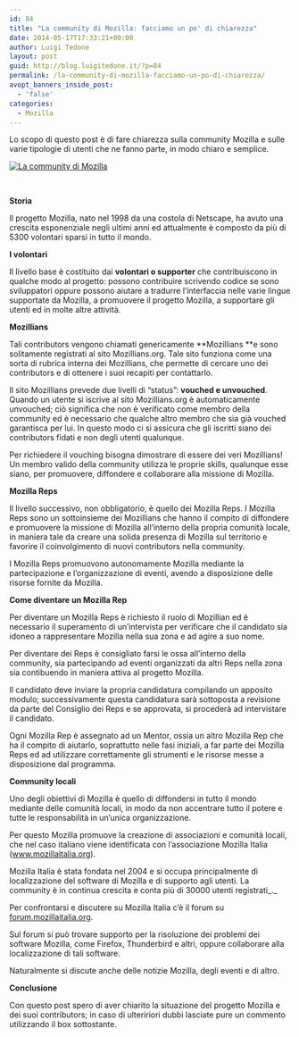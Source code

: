 ```yaml
---
id: 84
title: "La community di Mozilla: facciamo un po' di chiarezza"
date: 2014-05-17T17:33:21+00:00
author: Luigi Tedone
layout: post
guid: http://blog.luigitedone.it/?p=84
permalink: /la-community-di-mozilla-facciamo-un-po-di-chiarezza/
avopt_banners_inside_post:
  - 'false'
categories:
  - Mozilla
---
```

Lo scopo di questo post è di fare chiarezza sulla community Mozilla e sulle varie tipologie di utenti che ne fanno parte, in modo chiaro e semplice.

[<img loading="lazy" class="aligncenter size-full wp-image-85" src="/wp-content/uploads/2014/02/infographic_5.jpg?resize=700%2C488" alt="La community di Mozilla" width="700" height="488" srcset="/wp-content/uploads/2014/02/infographic_5.jpg?w=700 700w, /wp-content/uploads/2014/02/infographic_5.jpg?resize=300%2C209 300w" sizes="(max-width: 700px) 100vw, 700px" data-recalc-dims="1" />](/wp-content/uploads/2014/02/infographic_5.jpg)

&nbsp;

**Storia**

Il progetto Mozilla, nato nel 1998 da una costola di Netscape, ha avuto una crescita esponenziale negli ultimi anni ed attualmente è composto da più di 5300 volontari sparsi in tutto il mondo.

**I volontari**

Il livello base è costituito dai **volontari o supporter** che contribuiscono in qualche modo al progetto: possono contribuire scrivendo codice se sono sviluppatori oppure possono aiutare a tradurre l’interfaccia nelle varie lingue supportate da Mozilla, a promuovere il progetto Mozilla, a supportare gli utenti ed in molte altre attività.

**Mozillians**

Tali contributors vengono chiamati genericamente **Mozillians **e sono solitamente registrati al sito Mozillians.org. Tale sito funziona come una sorta di rubrica interna dei Mozillians, che permette di cercare uno dei contributors e di ottenere i suoi recapiti per contattarlo.

Il sito Mozillians prevede due livelli di “status”: **vouched e unvouched**. Quando un utente si iscrive al sito Mozillians.org è automaticamente unvouched; ciò significa che non è verificato come membro della community ed è necessario che qualche altro membro che sia già vouched garantisca per lui. In questo modo ci si assicura che gli iscritti siano dei contributors fidati e non degli utenti qualunque.

Per richiedere il vouching bisogna dimostrare di essere dei veri Mozillians!  
Un membro valido della community utilizza le proprie skills, qualunque esse siano, per promuovere, diffondere e collaborare alla missione di Mozilla.

**Mozilla Reps**

Il livello successivo, non obbligatorio, è quello dei Mozilla Reps. I Mozilla Reps sono un sottoinsieme dei Mozillians che hanno il compito di diffondere e promuovere la missione di Mozilla all’interno della propria comunità locale, in maniera tale da creare una solida presenza di Mozilla sul territorio e favorire il coinvolgimento di nuovi contributors nella community.

I Mozilla Reps promuovono autonomamente Mozilla mediante la partecipazione e l’organizzazione di eventi, avendo a disposizione delle risorse fornite da Mozilla.

**Come diventare un Mozilla Rep**

Per diventare un Mozilla Reps è richiesto il ruolo di Mozillian ed è necessario il superamento di un’intervista per verificare che il candidato sia idoneo a rappresentare Mozilla nella sua zona e ad agire a suo nome.

Per diventare dei Reps è consigliato farsi le ossa all&#8217;interno della community, sia partecipando ad eventi organizzati da altri Reps nella zona sia contibuendo in maniera attiva al progetto Mozilla.

Il candidato deve inviare la propria candidatura compilando un apposito modulo; successivamente questa candidatura sarà sottoposta a revisione da parte del Consiglio dei Reps e se approvata, si procederà ad intervistare il candidato.

Ogni Mozilla Rep è assegnato ad un Mentor, ossia un altro Mozilla Rep che ha il compito di aiutarlo, soprattutto nelle fasi iniziali, a far parte dei Mozilla Reps ed ad utilizzare correttamente gli strumenti e le risorse messe a disposizione dal programma.

**Community locali**

Uno degli obiettivi di Mozilla è quello di diffondersi in tutto il mondo mediante delle comunità locali, in modo da non accentrare tutto il potere e tutte le responsabilità in un’unica organizzazione.

Per questo Mozilla promuove la creazione di associazioni e comunità locali, che nel caso italiano viene identificata con l’associazione Mozilla Italia (www.mozillaitalia.org).

Mozilla Italia è stata fondata nel 2004 e si occupa principalmente di localizzazione del software di Mozilla e di supporto agli utenti. La community è in continua crescita e conta più di 30000 utenti registrati_._ 

Per confrontarsi e discutere su Mozilla Italia c’è il forum su [forum.mozillaitalia.org](http://forum.mozillaitalia.org).

Sul forum si può trovare supporto per la risoluzione dei problemi dei software Mozilla, come Firefox, Thunderbird e altri, oppure collaborare alla localizzazione di tali software.

Naturalmente si discute anche delle notizie Mozilla, degli eventi e di altro.

**Conclusione**

Con questo post spero di aver chiarito la situazione del progetto Mozilla e dei suoi contributors; in caso di ulteririori dubbi lasciate pure un commento utilizzando il box sottostante.

&nbsp;